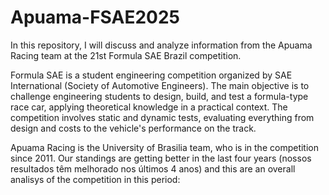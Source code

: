 # Apuama-FSAE2025
In this repository, I will discuss and analyze information from the Apuama Racing team at the 21st Formula SAE Brazil competition.

Formula SAE is a student engineering competition organized by SAE International (Society of Automotive Engineers). The main objective is to challenge engineering students to design, build, and test a formula-type race car, applying theoretical knowledge in a practical context. The competition involves static and dynamic tests, evaluating everything from design and costs to the vehicle's performance on the track.

Apuama Racing is the University of Brasilia team, who is in the competition since 2011. Our standings are getting better in the last four years (nossos resultados têm melhorado nos últimos 4 anos) and this are an overall analisys of the competition in this period:
